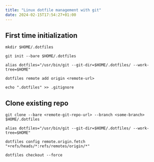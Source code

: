 ```yaml
---
title: "Linux dotfile management with git"
date: 2024-02-15T17:54:27+01:00
---
```


## First time initialization

```terminal
mkdir $HOME/.dotfiles
```
```terminal
git init --bare $HOME/.dotfiles
```
```terminal
alias dotfiles="/usr/bin/git --git-dir=$HOME/.dotfiles/ --work-tree=$HOME"
```
```terminal
dotfiles remote add origin <remote-url>
```
```terminal
echo ".dotfiles" >> .gitignore
```

## Clone existing repo

```terminal
git clone --bare <remote-git-repo-url> --branch <some-branch> $HOME/.dotfiles
```
```terminal
alias dotfiles="/usr/bin/git --git-dir=$HOME/.dotfiles/ --work-tree=$HOME"
```
```terminal
dotfiles config remote.origin.fetch "+refs/heads/*:refs/remotes/origin/*"
```
```terminal
dotfiles checkout --force
```
